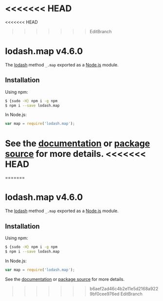 <<<<<<< HEAD
=======
<<<<<<< HEAD
>>>>>>> EditBranch
# lodash.map v4.6.0

The [lodash](https://lodash.com/) method `_.map` exported as a [Node.js](https://nodejs.org/) module.

## Installation

Using npm:
```bash
$ {sudo -H} npm i -g npm
$ npm i --save lodash.map
```

In Node.js:
```js
var map = require('lodash.map');
```

See the [documentation](https://lodash.com/docs#map) or [package source](https://github.com/lodash/lodash/blob/4.6.0-npm-packages/lodash.map) for more details.
<<<<<<< HEAD
=======
=======
# lodash.map v4.6.0

The [lodash](https://lodash.com/) method `_.map` exported as a [Node.js](https://nodejs.org/) module.

## Installation

Using npm:
```bash
$ {sudo -H} npm i -g npm
$ npm i --save lodash.map
```

In Node.js:
```js
var map = require('lodash.map');
```

See the [documentation](https://lodash.com/docs#map) or [package source](https://github.com/lodash/lodash/blob/4.6.0-npm-packages/lodash.map) for more details.
>>>>>>> b6aef2ad46c4b2e11e5d2168a9229bf0cee976ed
>>>>>>> EditBranch
